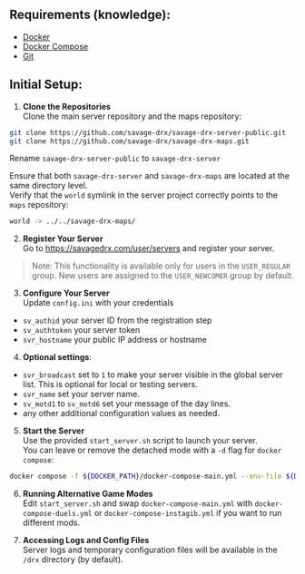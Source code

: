 ## Requirements (knowledge):
- [Docker](https://www.docker.com/)
- [Docker Compose](https://docs.docker.com/compose/)
- [Git](https://git-scm.com/)

## Initial Setup:
1. **Clone the Repositories**  
Clone the main server repository and the maps repository:
```bash
git clone https://github.com/savage-drx/savage-drx-server-public.git
git clone https://github.com/savage-drx/savage-drx-maps.git
```
Rename `savage-drx-server-public` to `savage-drx-server`

Ensure that both `savage-drx-server` and `savage-drx-maps` are located at the same directory level.  
Verify that the `world` symlink in the server project correctly points to the `maps` repository:
```bash
world -> ../../savage-drx-maps/
```

2. **Register Your Server**  
Go to https://savagedrx.com/user/servers and register your server.  
> Note: This functionality is available only for users in the `USER_REGULAR` group. New users are assigned to the `USER_NEWCOMER` group by default.

3. **Configure Your Server**  
Update `config.ini` with your credentials
- `sv_authid` your server ID from the registration step
- `sv_authtoken` your server token
- `svr_hostname` your public IP address or hostname  

4. **Optional settings**:  
- `svr_broadcast` set to `1` to make your server visible in the global server list. This is optional for local or testing servers.  
- `svr_name` set your server name.  
- `sv_motd1` to `sv_motd6` set your message of the day lines.  
-  any other additional configuration values as needed.

5. **Start the Server**  
Use the provided `start_server.sh` script to launch your server.  
You can leave or remove the detached mode with a `-d` flag for `docker compose`:
```bash
docker compose -f ${DOCKER_PATH}/docker-compose-main.yml --env-file ${DOCKER_PATH}/.env-main up -d
```

6. **Running Alternative Game Modes**  
   Edit `start_server.sh` and swap `docker-compose-main.yml` with `docker-compose-duels.yml` or `docker-compose-instagib.yml` if you want to run different mods.  


7. **Accessing Logs and Config Files**  
Server logs and temporary configuration files will be available in the `/drx` directory (by default).

